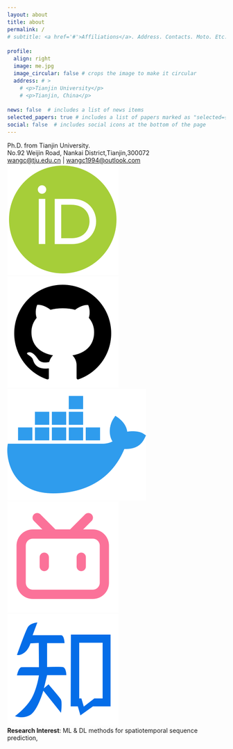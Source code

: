 ```yaml
---
layout: about
title: about
permalink: /
# subtitle: <a href='#'>Affiliations</a>. Address. Contacts. Moto. Etc.

profile:
  align: right
  image: me.jpg
  image_circular: false # crops the image to make it circular
  address: # >
    # <p>Tianjin University</p>
    # <p>Tianjin, China</p>

news: false  # includes a list of news items
selected_papers: true # includes a list of papers marked as "selected={true}"
social: false  # includes social icons at the bottom of the page
---
```

Ph.D. from Tianjin University.<br>
No.92 Weijin Road, Nankai District,Tianjin,300072<br>
wangc@tju.edu.cn | wangc1994@outlook.com<br>
<a href="https://orcid.org/0000-0003-2262-2874"><img src="/assets/img/orcid.svg" ></a>
<a href="https://github.com/wangc94"><img src="/assets/img/github-fill.svg"></a>
<a href="https://hub.docker.com/r/wangc94"><img src="/assets/img/docker.svg"></a>
<a href="https://space.bilibili.com/87464892"><img src="/assets/img/bilibili-line.svg"></a>
<a href="https://www.zhihu.com/people/wang-cong-93-6"><img src="/assets/img/知乎.svg"></a><br>
**Research Interest**: ML & DL methods for spatiotemporal sequence prediction,

<!-- 
Write your biography here. Tell the world about yourself. Link to your favorite [subreddit](http://reddit.com). You can put a picture in, too. The code is already in, just name your picture `prof_pic.jpg` and put it in the `img/` folder.

Put your address / P.O. box / other info right below your picture. You can also disable any these elements by editing `profile` property of the YAML header of your `_pages/about.md`. Edit `_bibliography/papers.bib` and Jekyll will render your [publications page](/al-folio/publications/) automatically.

Link to your social media connections, too. This theme is set up to use [Font Awesome icons](http://fortawesome.github.io/Font-Awesome/) and [Academicons](https://jpswalsh.github.io/academicons/), like the ones below. Add your Facebook, Twitter, LinkedIn, Google Scholar, or just disable all of them. -->
